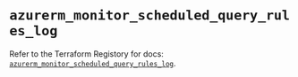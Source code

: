 # `azurerm_monitor_scheduled_query_rules_log`

Refer to the Terraform Registory for docs: [`azurerm_monitor_scheduled_query_rules_log`](https://www.terraform.io/docs/providers/azurerm/r/monitor_scheduled_query_rules_log).
